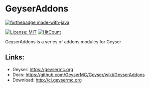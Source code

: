 # GeyserAddons

[![forthebadge made-with-java](https://forthebadge.com/images/badges/made-with-java.svg)](https://java.com/)

[![License: MIT](https://img.shields.io/badge/license-MIT-blue.svg)](LICENSE)
[![HitCount](https://hits.dwyl.com/GeyserMC/GeyserAddons.svg)](https://hits.dwyl.com/GeyserMC/GeyserAddons)


GeyserAddons is a series of addons modules for Geyser

## Links:
- Geyser: https://geysermc.org
- Docs: https://github.com/GeyserMC/Geyser/wiki/GeyserAddons
- Download: http://ci.geysermc.org
